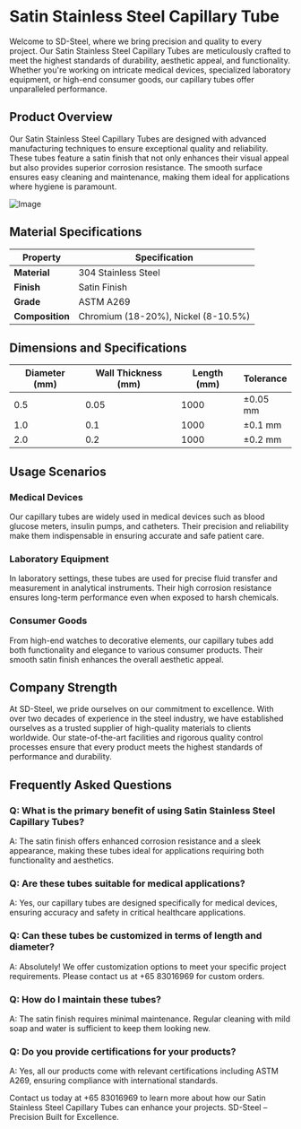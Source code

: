 # Satin Stainless Steel Capillary Tube

Welcome to SD-Steel, where we bring precision and quality to every project. Our Satin Stainless Steel Capillary Tubes are meticulously crafted to meet the highest standards of durability, aesthetic appeal, and functionality. Whether you're working on intricate medical devices, specialized laboratory equipment, or high-end consumer goods, our capillary tubes offer unparalleled performance.

## Product Overview

Our Satin Stainless Steel Capillary Tubes are designed with advanced manufacturing techniques to ensure exceptional quality and reliability. These tubes feature a satin finish that not only enhances their visual appeal but also provides superior corrosion resistance. The smooth surface ensures easy cleaning and maintenance, making them ideal for applications where hygiene is paramount.

![Image](https://github.com/user-attachments/assets/2567258e-e124-4816-932d-1809bd27ef0b)

## Material Specifications

| **Property**          | **Specification**                           |
|-----------------------|---------------------------------------------|
| **Material**          | 304 Stainless Steel                         |
| **Finish**            | Satin Finish                                |
| **Grade**             | ASTM A269                                    |
| **Composition**       | Chromium (18-20%), Nickel (8-10.5%)          |

## Dimensions and Specifications

| **Diameter (mm)** | **Wall Thickness (mm)** | **Length (mm)** | **Tolerance**   |
|-------------------|-------------------------|-----------------|-----------------|
| 0.5               | 0.05                    | 1000            | ±0.05 mm        |
| 1.0               | 0.1                     | 1000            | ±0.1 mm         |
| 2.0               | 0.2                     | 1000            | ±0.2 mm         |

## Usage Scenarios

### Medical Devices
Our capillary tubes are widely used in medical devices such as blood glucose meters, insulin pumps, and catheters. Their precision and reliability make them indispensable in ensuring accurate and safe patient care.

### Laboratory Equipment
In laboratory settings, these tubes are used for precise fluid transfer and measurement in analytical instruments. Their high corrosion resistance ensures long-term performance even when exposed to harsh chemicals.

### Consumer Goods
From high-end watches to decorative elements, our capillary tubes add both functionality and elegance to various consumer products. Their smooth satin finish enhances the overall aesthetic appeal.

## Company Strength

At SD-Steel, we pride ourselves on our commitment to excellence. With over two decades of experience in the steel industry, we have established ourselves as a trusted supplier of high-quality materials to clients worldwide. Our state-of-the-art facilities and rigorous quality control processes ensure that every product meets the highest standards of performance and durability.

## Frequently Asked Questions

### Q: What is the primary benefit of using Satin Stainless Steel Capillary Tubes?
A: The satin finish offers enhanced corrosion resistance and a sleek appearance, making these tubes ideal for applications requiring both functionality and aesthetics.

### Q: Are these tubes suitable for medical applications?
A: Yes, our capillary tubes are designed specifically for medical devices, ensuring accuracy and safety in critical healthcare applications.

### Q: Can these tubes be customized in terms of length and diameter?
A: Absolutely! We offer customization options to meet your specific project requirements. Please contact us at +65 83016969 for custom orders.

### Q: How do I maintain these tubes?
A: The satin finish requires minimal maintenance. Regular cleaning with mild soap and water is sufficient to keep them looking new.

### Q: Do you provide certifications for your products?
A: Yes, all our products come with relevant certifications including ASTM A269, ensuring compliance with international standards.

Contact us today at +65 83016969 to learn more about how our Satin Stainless Steel Capillary Tubes can enhance your projects. SD-Steel – Precision Built for Excellence.